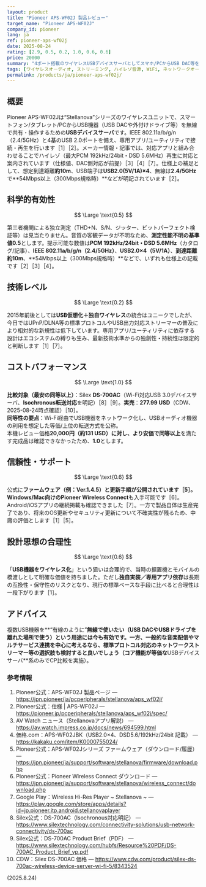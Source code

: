```yaml
---
layout: product
title: "Pioneer APS-WF02J 製品レビュー"
target_name: "Pioneer APS-WF02J"
company_id: pioneer
lang: ja
ref: pioneer-aps-wf02j
date: 2025-08-24
rating: [2.9, 0.5, 0.2, 1.0, 0.6, 0.6]
price: 20000
summary: "4ポート搭載のワイヤレスUSBデバイスサーバとしてスマホ/PCからUSB DAC等を無線接続できるユニット"
tags: [ワイヤレスオーディオ, ストリーミング, ハイレゾ音源, WiFi, ネットワークオーディオ]
permalink: /products/ja/pioneer-aps-wf02j/
---
```


## 概要

Pioneer APS-WF02Jは“Stellanova”シリーズのワイヤレスユニットで、スマートフォン/タブレット/PCからUSB機器（USB DACや外付けドライブ等）を無線で共有・操作するための**USBデバイスサーバ**です。IEEE 802.11a/b/g/n（2.4/5GHz）と4基のUSB 2.0ポートを備え、専用アプリ/ユーティリティで接続・再生を行います［1］［2］。メーカー情報・記事では、対応アプリと組み合わせることでハイレゾ（最大PCM 192kHz/24bit・DSD 5.6MHz）再生に対応と案内されています（仕様値、DAC側対応が前提）［3］［4］［7］。仕様上の補足として、想定到達距離**約10m**、USB端子は**USB2.0(5V/1A)×4**、無線は**2.4/5GHz**で**54Mbps以上（300Mbps規格時）**などが明記されています［2］。

## 科学的有効性

$$ \Large \text{0.5} $$

第三者機関による独立測定（THD+N、S/N、ジッター、ビットパーフェクト検証等）は見当たりません。音質の客観データが不明なため、**測定性能不明の基準値0.5**とします。提示可能な数値は**PCM 192kHz/24bit・DSD 5.6MHz**（カタログ/記事）、**IEEE 802.11a/b/g/n（2.4/5GHz）**、**USB2.0×4（5V/1A）**、**到達距離約10m**、**54Mbps以上（300Mbps規格時）**などで、いずれも仕様上の記載です［2］［3］［4］。

## 技術レベル

$$ \Large \text{0.2} $$

2015年前後としては**USB仮想化＋独自ワイヤレス**の統合はユニークでしたが、今日ではUPnP/DLNA等の標準プロトコルやUSB出力対応ストリーマーの普及により相対的な新規性は低下しています。専用アプリ/ユーティリティに依存する設計はエコシステムの縛りも生み、最新技術水準からの独創性・持続性は限定的と判断します［1］［7］。

## コストパフォーマンス

$$ \Large \text{1.0} $$

**比較対象（最安の同等以上）**：Silex **DS-700AC**（Wi-Fi対応USB 3.0デバイスサーバ、**Isochronous転送対応**を明記）［8］［9］。**実売**：**277.99 USD**（CDW、2025-08-24時点確認）［10］。  
**同等性の要点**：Wi-Fi経由でUSB機器をネットワーク化し、USBオーディオ機器の利用を想定した等価/上位の転送方式を公称。  
本機レビュー価格**20,000円（約131 USD）**に対し、より安価で**同等以上**を満たす完成品は確認できなかったため、**1.0**とします。

## 信頼性・サポート

$$ \Large \text{0.6} $$

公式に**ファームウェア（例：Ver.1.4.5）**と更新手順が公開されています［5］。Windows/Mac向けの**Pioneer Wireless Connect**も入手可能です［6］。Android/iOSアプリの継続掲載も確認できました［7］。一方で製品自体は生産完了であり、将来のOS更新やセキュリティ更新について不確実性が残るため、中庸の評価とします［1］［5］。

## 設計思想の合理性

$$ \Large \text{0.6} $$

「**USB機器をワイヤレス化**」という狙いは合理的で、当時の据置機とモバイルの橋渡しとして明確な価値を持ちました。ただし**独自実装／専用アプリ依存**は長期の互換性・保守性のリスクとなり、現行の標準ベースな手段に比べると合理性は一段下がります［1］。

## アドバイス

複数USB機器を**“有線のように”**無線で使いたい（USB DACやUSBドライブを離れた場所で使う）という用途には今も有効です。一方、一般的な音楽配信やマルチサービス連携を中心に考えるなら、**標準プロトコル対応のネットワークストリーマー**等の選択肢も検討すると良いでしょう（コア機能が等価な**USBデバイスサーバ**系のみでCP比較を実施）。

### 参考情報

1. Pioneer公式：APS-WF02J 製品ページ — https://jpn.pioneer/ja/pcperipherals/stellanova/aps_wf02j/  
2. Pioneer公式：仕様 | APS-WF02J — https://pioneer.jp/pcperipherals/stellanova/aps_wf02j/spec/  
3. AV Watch ニュース（Stellanovaアプリ解説） — https://av.watch.impress.co.jp/docs/news/694599.html  
4. 価格.com：APS-WF02JBK（USB2.0×4、DSD5.6/192kHz/24bit 記載） — https://kakaku.com/item/K0000755024/  
5. Pioneer公式：APS-WF02Jシリーズ ファームウェア（ダウンロード/履歴） — https://jpn.pioneer/ja/support/software/stellanova/firmware/download.php  
6. Pioneer公式：Pioneer Wireless Connect ダウンロード — https://jpn.pioneer/ja/support/software/stellanova/wireless_connect/download.php  
7. Google Play：Wireless Hi-Res Player ~ Stellanova ~ — https://play.google.com/store/apps/details?id=jp.pioneer.itp.android.stellanovaplayer  
8. Silex公式：DS-700AC（Isochronous対応明記） — https://www.silextechnology.com/connectivity-solutions/usb-network-connectivity/ds-700ac  
9. Silex公式：DS-700AC Product Brief（PDF） — https://www.silextechnology.com/hubfs/Resource%20PDF/DS-700AC_Product_Brief_vp.pdf  
10. CDW：Silex DS-700AC 価格 — https://www.cdw.com/product/silex-ds-700ac-wireless-device-server-wi-fi-5/8343524

(2025.8.24)

